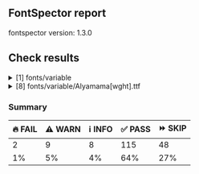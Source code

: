 ## FontSpector report

fontspector version: 1.3.0






## Check results




<details><summary>[1] fonts/variable</summary>
<div>


<details>
    <summary>⚠️ <b>WARN</b> Check for codepoints not covered by METADATA subsets. (googlefonts/metadata/unreachable_subsetting)</summary>
    <div>








- ⚠️ **WARN** fonts/variable/Alyamama[wght].ttf: The following codepoints supported by the font are not covered by any subsets defined in the font's metadata file, and will never be served. You can solve this by either manually adding additional subset declarations to METADATA.pb, or by editing the glyphset definitions.

* U+02D8 BREVE: try adding one of: yi, canadian-aboriginal
* U+02D9 DOT ABOVE: try adding one of: yi, canadian-aboriginal
* U+02DB OGONEK: try adding one of: yi, canadian-aboriginal
* U+0302 COMBINING CIRCUMFLEX ACCENT: try adding one of: cherokee, coptic, tifinagh, math
* U+0305 COMBINING OVERLINE: try adding one of: math, glagolitic, coptic, gothic, elbasan
* U+0306 COMBINING BREVE: try adding one of: tifinagh, old-permic
* U+0307 COMBINING DOT ABOVE: try adding one of: todhri, tai-le, hebrew, tifinagh, canadian-aboriginal, coptic, duployan, syriac, malayalam, math, old-permic
* U+030A COMBINING RING ABOVE: try adding one of: duployan, syriac
* U+030B COMBINING DOUBLE ACUTE ACCENT: try adding one of: cherokee, osage
* U+030C COMBINING CARON: try adding one of: cherokee, tai-le
* U+031A COMBINING LEFT ANGLE ABOVE: try adding math
* U+0320 COMBINING MINUS SIGN BELOW: try adding syriac
* U+0324 COMBINING DIAERESIS BELOW: try adding one of: cherokee, duployan, syriac
* U+0325 COMBINING RING BELOW: try adding syriac
* U+0326 COMBINING COMMA BELOW: try adding math
* U+0327 COMBINING CEDILLA: try adding math
* U+032C COMBINING CARON BELOW: try adding math
* U+0330 COMBINING TILDE BELOW: try adding one of: cherokee, math, syriac
* U+0332 COMBINING LOW LINE: try adding math
* U+033A COMBINING INVERTED BRIDGE BELOW: try adding math
* U+0346 COMBINING BRIDGE ABOVE: try adding math
* U+034D COMBINING LEFT RIGHT ARROW BELOW: try adding math
* U+0361 COMBINING DOUBLE INVERTED BREVE: try adding coptic
* U+0615 ARABIC SMALL HIGH TAH: try adding arabic
* U+061F ARABIC QUESTION MARK: try adding one of: syriac, arabic, adlam, nko, hanifi-rohingya, thaana, yezidi, garay
* U+0621 ARABIC LETTER HAMZA: try adding one of: arabic, syriac
* U+0622 ARABIC LETTER ALEF WITH MADDA ABOVE: try adding arabic
* U+0623 ARABIC LETTER ALEF WITH HAMZA ABOVE: try adding arabic
* U+0624 ARABIC LETTER WAW WITH HAMZA ABOVE: try adding arabic
* U+0625 ARABIC LETTER ALEF WITH HAMZA BELOW: try adding arabic
* U+0626 ARABIC LETTER YEH WITH HAMZA ABOVE: try adding arabic
* U+0627 ARABIC LETTER ALEF: try adding one of: indic-siyaq-numbers, arabic
* U+0628 ARABIC LETTER BEH: try adding arabic
* U+0629 ARABIC LETTER TEH MARBUTA: try adding arabic
* U+062A ARABIC LETTER TEH: try adding arabic
* U+062B ARABIC LETTER THEH: try adding arabic
* U+062C ARABIC LETTER JEEM: try adding arabic
* U+062D ARABIC LETTER HAH: try adding arabic
* U+062E ARABIC LETTER KHAH: try adding arabic
* U+062F ARABIC LETTER DAL: try adding arabic
* U+0630 ARABIC LETTER THAL: try adding arabic
* U+0631 ARABIC LETTER REH: try adding arabic
* U+0632 ARABIC LETTER ZAIN: try adding arabic
* U+0633 ARABIC LETTER SEEN: try adding arabic
* U+0634 ARABIC LETTER SHEEN: try adding arabic
* U+0635 ARABIC LETTER SAD: try adding arabic
* U+0636 ARABIC LETTER DAD: try adding arabic
* U+0637 ARABIC LETTER TAH: try adding arabic
* U+0638 ARABIC LETTER ZAH: try adding arabic
* U+0639 ARABIC LETTER AIN: try adding arabic
* U+063A ARABIC LETTER GHAIN: try adding arabic
* U+0640 ARABIC TATWEEL: try adding one of: adlam, old-uyghur, manichaean, mandaic, hanifi-rohingya, psalter-pahlavi, syriac, sogdian, arabic
* U+0641 ARABIC LETTER FEH: try adding arabic
* U+0642 ARABIC LETTER QAF: try adding arabic
* U+0643 ARABIC LETTER KAF: try adding arabic
* U+0644 ARABIC LETTER LAM: try adding arabic
* U+0645 ARABIC LETTER MEEM: try adding arabic
* U+0646 ARABIC LETTER NOON: try adding arabic
* U+0647 ARABIC LETTER HEH: try adding arabic
* U+0648 ARABIC LETTER WAW: try adding arabic
* U+0649 ARABIC LETTER ALEF MAKSURA: try adding arabic
* U+064A ARABIC LETTER YEH: try adding arabic
* U+064B ARABIC FATHATAN: try adding one of: syriac, arabic
* U+064C ARABIC DAMMATAN: try adding one of: arabic, syriac
* U+064D ARABIC KASRATAN: try adding one of: syriac, arabic
* U+064E ARABIC FATHA: try adding one of: syriac, arabic
* U+064F ARABIC DAMMA: try adding one of: syriac, arabic
* U+0650 ARABIC KASRA: try adding one of: syriac, arabic
* U+0651 ARABIC SHADDA: try adding one of: syriac, arabic
* U+0652 ARABIC SUKUN: try adding one of: arabic, syriac
* U+0653 ARABIC MADDAH ABOVE: try adding one of: arabic, syriac
* U+0654 ARABIC HAMZA ABOVE: try adding one of: arabic, syriac
* U+0655 ARABIC HAMZA BELOW: try adding one of: syriac, arabic
* U+0656 ARABIC SUBSCRIPT ALEF: try adding arabic
* U+0658 ARABIC MARK NOON GHUNNA: try adding arabic
* U+065A ARABIC VOWEL SIGN SMALL V ABOVE: try adding arabic
* U+0660 ARABIC-INDIC DIGIT ZERO: try adding one of: indic-siyaq-numbers, syriac, arabic, thaana, hanifi-rohingya, yezidi
* U+0661 ARABIC-INDIC DIGIT ONE: try adding one of: indic-siyaq-numbers, arabic, thaana, syriac, yezidi
* U+0662 ARABIC-INDIC DIGIT TWO: try adding one of: syriac, arabic, thaana, yezidi, indic-siyaq-numbers
* U+0663 ARABIC-INDIC DIGIT THREE: try adding one of: yezidi, syriac, indic-siyaq-numbers, thaana, arabic
* U+0664 ARABIC-INDIC DIGIT FOUR: try adding one of: thaana, indic-siyaq-numbers, syriac, yezidi, arabic
* U+0665 ARABIC-INDIC DIGIT FIVE: try adding one of: indic-siyaq-numbers, thaana, arabic, yezidi, syriac
* U+0666 ARABIC-INDIC DIGIT SIX: try adding one of: indic-siyaq-numbers, syriac, arabic, thaana, yezidi
* U+0667 ARABIC-INDIC DIGIT SEVEN: try adding one of: yezidi, arabic, syriac, thaana, indic-siyaq-numbers
* U+0668 ARABIC-INDIC DIGIT EIGHT: try adding one of: thaana, indic-siyaq-numbers, arabic, yezidi, syriac
* U+0669 ARABIC-INDIC DIGIT NINE: try adding one of: indic-siyaq-numbers, thaana, yezidi, arabic, syriac
* U+066E ARABIC LETTER DOTLESS BEH: try adding arabic
* U+066F ARABIC LETTER DOTLESS QAF: try adding arabic
* U+0670 ARABIC LETTER SUPERSCRIPT ALEF: try adding one of: syriac, arabic
* U+0679 ARABIC LETTER TTEH: try adding arabic
* U+067E ARABIC LETTER PEH: try adding arabic
* U+0686 ARABIC LETTER TCHEH: try adding arabic
* U+0688 ARABIC LETTER DDAL: try adding arabic
* U+068E ARABIC LETTER DUL: try adding arabic
* U+0691 ARABIC LETTER RREH: try adding arabic
* U+0698 ARABIC LETTER JEH: try adding arabic
* U+06A1 ARABIC LETTER DOTLESS FEH: try adding arabic
* U+06A4 ARABIC LETTER VEH: try adding arabic
* U+06A9 ARABIC LETTER KEHEH: try adding arabic
* U+06AF ARABIC LETTER GAF: try adding arabic
* U+06BA ARABIC LETTER NOON GHUNNA: try adding arabic
* U+06BE ARABIC LETTER HEH DOACHASHMEE: try adding arabic
* U+06C1 ARABIC LETTER HEH GOAL: try adding arabic
* U+06C2 ARABIC LETTER HEH GOAL WITH HAMZA ABOVE: try adding arabic
* U+06C3 ARABIC LETTER TEH MARBUTA GOAL: try adding arabic
* U+06CA ARABIC LETTER WAW WITH TWO DOTS ABOVE: try adding arabic
* U+06CC ARABIC LETTER FARSI YEH: try adding arabic
* U+06CF ARABIC LETTER WAW WITH DOT ABOVE: try adding arabic
* U+06F0 EXTENDED ARABIC-INDIC DIGIT ZERO: try adding one of: arabic, indic-siyaq-numbers
* U+06F1 EXTENDED ARABIC-INDIC DIGIT ONE: try adding one of: arabic, indic-siyaq-numbers
* U+06F2 EXTENDED ARABIC-INDIC DIGIT TWO: try adding one of: arabic, indic-siyaq-numbers
* U+06F3 EXTENDED ARABIC-INDIC DIGIT THREE: try adding one of: indic-siyaq-numbers, arabic
* U+06F7 EXTENDED ARABIC-INDIC DIGIT SEVEN: try adding one of: indic-siyaq-numbers, arabic
* U+06F8 EXTENDED ARABIC-INDIC DIGIT EIGHT: try adding one of: indic-siyaq-numbers, arabic
* U+06F9 EXTENDED ARABIC-INDIC DIGIT NINE: try adding one of: arabic, indic-siyaq-numbers
* U+1EBC LATIN CAPITAL LETTER E WITH TILDE: try adding vietnamese
* U+1EBD LATIN SMALL LETTER E WITH TILDE: try adding vietnamese
* U+2016 DOUBLE VERTICAL LINE: try adding math
* U+2021 DOUBLE DAGGER: try adding adlam
* U+2030 PER MILLE SIGN: try adding adlam
* U+2070 SUPERSCRIPT ZERO: try adding math
* U+2071 SUPERSCRIPT LATIN SMALL LETTER I: try adding math
* U+2074 SUPERSCRIPT FOUR: try adding math
* U+2075 SUPERSCRIPT FIVE: try adding math
* U+2076 SUPERSCRIPT SIX: try adding math
* U+2077 SUPERSCRIPT SEVEN: try adding math
* U+2078 SUPERSCRIPT EIGHT: try adding math
* U+2079 SUPERSCRIPT NINE: try adding math
* U+207A SUPERSCRIPT PLUS SIGN: try adding math
* U+207B SUPERSCRIPT MINUS: try adding math
* U+207C SUPERSCRIPT EQUALS SIGN: try adding math
* U+207D SUPERSCRIPT LEFT PARENTHESIS: try adding math
* U+207E SUPERSCRIPT RIGHT PARENTHESIS: try adding math
* U+207F SUPERSCRIPT LATIN SMALL LETTER N: try adding math
* U+2080 SUBSCRIPT ZERO: try adding math
* U+2081 SUBSCRIPT ONE: try adding math
* U+2082 SUBSCRIPT TWO: try adding math
* U+2083 SUBSCRIPT THREE: try adding math
* U+2084 SUBSCRIPT FOUR: try adding math
* U+2085 SUBSCRIPT FIVE: try adding math
* U+2086 SUBSCRIPT SIX: try adding math
* U+2087 SUBSCRIPT SEVEN: try adding math
* U+2088 SUBSCRIPT EIGHT: try adding math
* U+2089 SUBSCRIPT NINE: try adding math
* U+208A SUBSCRIPT PLUS SIGN: try adding math
* U+208B SUBSCRIPT MINUS: try adding math
* U+208C SUBSCRIPT EQUALS SIGN: try adding math
* U+208D SUBSCRIPT LEFT PARENTHESIS: try adding math
* U+208E SUBSCRIPT RIGHT PARENTHESIS: try adding math
* U+2090 LATIN SUBSCRIPT SMALL LETTER A: try adding math
* U+2091 LATIN SUBSCRIPT SMALL LETTER E: try adding math
* U+2092 LATIN SUBSCRIPT SMALL LETTER O: try adding math
* U+2093 LATIN SUBSCRIPT SMALL LETTER X: try adding math
* U+2094 LATIN SUBSCRIPT SMALL LETTER SCHWA: try adding math
* U+2095 LATIN SUBSCRIPT SMALL LETTER H: try adding math
* U+2096 LATIN SUBSCRIPT SMALL LETTER K: try adding math
* U+2097 LATIN SUBSCRIPT SMALL LETTER L: try adding math
* U+2098 LATIN SUBSCRIPT SMALL LETTER M: try adding math
* U+2099 LATIN SUBSCRIPT SMALL LETTER N: try adding math
* U+209A LATIN SUBSCRIPT SMALL LETTER P: try adding math
* U+209B LATIN SUBSCRIPT SMALL LETTER S: try adding math
* U+209C LATIN SUBSCRIPT SMALL LETTER T: try adding math
* U+2117 SOUND RECORDING COPYRIGHT: try adding math
* U+215B VULGAR FRACTION ONE EIGHTH: try adding symbols
* U+215C VULGAR FRACTION THREE EIGHTHS: try adding symbols
* U+215D VULGAR FRACTION FIVE EIGHTHS: try adding symbols
* U+215E VULGAR FRACTION SEVEN EIGHTHS: try adding symbols
* U+215F FRACTION NUMERATOR ONE: try adding symbols
* U+2202 PARTIAL DIFFERENTIAL: try adding math
* U+2206 INCREMENT: try adding math
* U+220F N-ARY PRODUCT: try adding math
* U+2211 N-ARY SUMMATION: try adding math
* U+221A SQUARE ROOT: try adding math
* U+221E INFINITY: try adding math
* U+222B INTEGRAL: try adding math
* U+2248 ALMOST EQUAL TO: try adding math
* U+2260 NOT EQUAL TO: try adding math
* U+2264 LESS-THAN OR EQUAL TO: try adding math
* U+2265 GREATER-THAN OR EQUAL TO: try adding math
* U+25CA LOZENGE: try adding one of: symbols, math
* U+25CC DOTTED CIRCLE: try adding one of: buginese, marchen, sundanese, new-tai-lue, saurashtra, gurmukhi, tai-viet, mandaic, kaithi, syriac, tai-le, manichaean, phags-pa, music, thaana, adlam, buhid, grantha, javanese, lao, symbols, kharoshthi, balinese, mongolian, khojki, brahmi, kannada, nko, math, takri, canadian-aboriginal, bengali, sinhala, hebrew, devanagari, limbu, tirhuta, khmer, chakma, batak, masaram-gondi, rejang, thai, newa, old-permic, gujarati, hanifi-rohingya, khudawadi, mende-kikakui, miao, duployan, meetei-mayek, myanmar, tagbanwa, tai-tham, bassa-vah, tamil, tibetan, ahom, tifinagh, warang-citi, malayalam, mahajani, hanunoo, sharada, elbasan, cham, osage, zanabazar-square, dogra, pahawh-hmong, kayah-li, telugu, bhaiksuki, syloti-nagri, siddham, oriya, wancho, caucasian-albanian, modi, sogdian, soyombo, tagalog, lepcha, psalter-pahlavi, armenian, yi, coptic, gunjala-gondi

Or you can add the above codepoints to one of the subsets supported by the font: greek, latin-ext, latin [code: unreachable-subsetting]
  
  

</div>
</details>


</div>
</details>


<details><summary>[8] fonts/variable/Alyamama[wght].ttf</summary>
<div>


<details>
    <summary>🔥 <b>FAIL</b> Check if each glyph has the recommended amount of contours. (contour_count)</summary>
    <div>








- 🔥 **FAIL** The following glyphs have no contours even though they were expected to have some:
* uni06C2.fina
* uni06C3.fina
* uni065A [code: no-contour]
  
  


- ⚠️ **WARN** This check inspects the glyph outlines and detects the total number of contours in each of them. The expected values are
     infered from the typical ammounts of contours observed in a
     large collection of reference font families. The divergences
     listed below may simply indicate a significantly different
     design on some of your glyphs. On the other hand, some of these
     may flag actual bugs in the font such as glyphs mapped to an
     incorrect codepoint. Please consider reviewing the design and
     codepoint assignment of these to make sure they are correct.


    The following glyphs do not have the recommended number of contours:
* uni1D6D (U+1D6D): found 3, expected one of: {2}
* uni02A3 (U+02A3): found 2, expected one of: {3}
* uni0258 (U+0258): found 1, expected one of: {2}
* uni1D6E (U+1D6E): found 2, expected one of: {1}
* uni02A1 (U+02A1): found 2, expected one of: {1}
* uni02A2 (U+02A2): found 2, expected one of: {1}
* uni026E (U+026E): found 2, expected one of: {1}
* uni1D72 (U+1D72): found 2, expected one of: {1}
* uni1D74 (U+1D74): found 3, expected one of: {1}
* uni1D75 (U+1D75): found 3, expected one of: {1}
* uni021B.1 (U+021B): found 1, expected one of: {2, 4, 3}
* uni1D76 (U+1D76): found 3, expected one of: {1}
* uni01C2 (U+01C2): found 3, expected one of: {1}
* uni0621 (U+0621): found 2, expected one of: {1}
* uni0623 (U+0623): found 3, expected one of: {2}
* uni0625 (U+0625): found 3, expected one of: {2}
* uni066E (U+066E): found 2, expected one of: {1}
* uni066E.fina (unencoded): found 3, expected one of: {1}
* uni066E.medi (unencoded): found 2, expected one of: {1}
* uni0628 (U+0628): found 3, expected one of: {2}
* uni067E (U+067E): found 5, expected one of: {4}
* uni062A (U+062A): found 4, expected one of: {3, 2}
* uni062B (U+062B): found 5, expected one of: {3, 2, 4}
* uni0686 (U+0686): found 5, expected one of: {3, 0, 4}
* uni0631 (U+0631): found 2, expected one of: {1}
* uni0632 (U+0632): found 3, expected one of: {2}
* uni0698 (U+0698): found 5, expected one of: {4}
* uni0633 (U+0633): found 6, expected one of: {1, 3}
* uni0634 (U+0634): found 9, expected one of: {4, 3, 6, 0}
* uni0635 (U+0635): found 5, expected one of: {2}
* uni0636 (U+0636): found 6, expected one of: {3}
* uni0637 (U+0637): found 4, expected one of: {3, 2}
* uni0638 (U+0638): found 5, expected one of: {3, 4}
* uni0639 (U+0639): found 2, expected one of: {1}
* uni0641 (U+0641): found 5, expected one of: {3, 2}
* uni06A4 (U+06A4): found 7, expected one of: {0, 5, 4}
* uni06A1 (U+06A1): found 4, expected one of: {1, 2}
* uni06A1.fina (unencoded): found 4, expected one of: {2}
* uni066F.fina (unencoded): found 3, expected one of: {2}
* uni0643 (U+0643): found 4, expected one of: {2, 1}
* uni06A9 (U+06A9): found 4, expected one of: {1}
* uni06AF (U+06AF): found 5, expected one of: {2}
* uni0644 (U+0644): found 2, expected one of: {1}
* uni0645 (U+0645): found 3, expected one of: {1, 2}
* uni0646 (U+0646): found 3, expected one of: {2}
* uni06BA (U+06BA): found 2, expected one of: {1}
* uni0647 (U+0647): found 1, expected one of: {2}
* uni06C1 (U+06C1): found 1, expected one of: {2}
* uni06BE (U+06BE): found 4, expected one of: {1, 2, 3}
* uni0624 (U+0624): found 4, expected one of: {2, 3}
* uni0649 (U+0649): found 2, expected one of: {1}
* uni064A (U+064A): found 4, expected one of: {3, 2}
* uni0626 (U+0626): found 4, expected one of: {2}
* uni06CC (U+06CC): found 2, expected one of: {1}
* uni0663 (U+0663): found 3, expected one of: {1}
* uni0666 (U+0666): found 2, expected one of: {1}
* uni0669 (U+0669): found 1, expected one of: {2}
* uni06F3 (U+06F3): found 3, expected one of: {1}
* uni06F9 (U+06F9): found 1, expected one of: {2}
* asterisk (U+002A): found 6, expected one of: {3, 1, 2, 5}
* uni02E5 (U+02E5): found 2, expected one of: {1}
* uni02E9 (U+02E9): found 2, expected one of: {1}
* uni02E6 (U+02E6): found 2, expected one of: {1}
* uni02E8 (U+02E8): found 2, expected one of: {1}
* uni02E7 (U+02E7): found 2, expected one of: {1}
* uni02DE (U+02DE): found 2, expected one of: {1}
* uni2117 (U+2117): found 2, expected one of: {4, 3}
* uni0654 (U+0654): found 2, expected one of: {1}
* uni0655 (U+0655): found 2, expected one of: {1}
* uni064C (U+064C): found 3, expected one of: {2}
* uni0651 (U+0651): found 2, expected one of: {1}
* uni0652 (U+0652): found 1, expected one of: {2}
* uni031A (U+031A): found 2, expected one of: {1}
* uni032A (U+032A): found 3, expected one of: {1}
* uni033A (U+033A): found 3, expected one of: {1}
* uni033B (U+033B): found 6, expected one of: {2}
* uni033C (U+033C): found 2, expected one of: {1}
* uni0346 (U+0346): found 3, expected one of: {1}
* uni0349 (U+0349): found 2, expected one of: {1}
* uni034A (U+034A): found 2, expected one of: {1} [code: contour-count]
  
  

</div>
</details>





<details>
    <summary>🔥 <b>FAIL</b> Shapes languages in all GF glyphsets. (googlefonts/glyphsets/shape_languages)</summary>
    <div>








- 🔥 **FAIL** Failed language shaping:

| Message                                                                                                                             | Languages        |
|-------------------------------------------------------------------------------------------------------------------------------------|------------------|
| Positional forms for Arabic letters:                                                                                                | * ur_Arab (Urdu) |
|   When shaping the text 'ٹ‍' with features: -init and shaping the text 'ٹ‍', the output is expected to be different, but was the same |                  |
|   When shaping the text 'ہ‍' with features: -init and shaping the text 'ہ‍', the output is expected to be different, but was the same |                  |
|   When shaping the text 'ھ‍' with features: -init and shaping the text 'ھ‍', the output is expected to be different, but was the same |                  |
|   When shaping the text '‍ٹ‍' with features: -medi and shaping the text '‍ٹ‍', the output is expected to be different, but was the same |                  |
|   When shaping the text '‍ہ‍' with features: -medi and shaping the text '‍ہ‍', the output is expected to be different, but was the same |                  |
|   When shaping the text '‍ھ‍' with features: -medi and shaping the text '‍ھ‍', the output is expected to be different, but was the same |                  |
|   When shaping the text '‍ٹ' with features: -fina and shaping the text '‍ٹ', the output is expected to be different, but was the same |                  |
|   When shaping the text '‍ڈ' with features: -fina and shaping the text '‍ڈ', the output is expected to be different, but was the same |                  |
|   When shaping the text '‍ڑ' with features: -fina and shaping the text '‍ڑ', the output is expected to be different, but was the same |                  |
|   When shaping the text '‍ہ' with features: -fina and shaping the text '‍ہ', the output is expected to be different, but was the same |                  |
|   When shaping the text '‍ھ' with features: -fina and shaping the text '‍ھ', the output is expected to be different, but was the same |                  |
| Mandatory orthography codepoints:                                                                                                   | * ur_Arab (Urdu) |
|   The following base characters are missing from the font: ے                                                                        |                  | [code: failed-language-shaping]
  
  


- ⚠️ **WARN** Warning language shaping:

| Message                                                               | Languages              |
|-----------------------------------------------------------------------|------------------------|
| Auxiliary orthography codepoints:                                     | * ur_Arab (Urdu)       |
|   The following auxiliary characters are missing from the font: ؀؁؂؃‌‍‏  |                        |
|   The following auxiliary characters are missing from the font: ٗ      |                        |
|   The following auxiliary characters are missing from the font: ٻ     |                        |
|   The following auxiliary characters are missing from the font: ٺ     |                        |
|   The following auxiliary characters are missing from the font: ټ     |                        |
|   The following auxiliary characters are missing from the font: ٽ     |                        |
| Auxiliary orthography codepoints:                                     | * el_Grek (Greek)      |
|   The following auxiliary characters are missing from the font: ἀ     |                        |
|   The following auxiliary characters are missing from the font: ἄ     |                        |
|   The following auxiliary characters are missing from the font: ἂ     |                        |
|   The following auxiliary characters are missing from the font: ἆ     |                        |
|   The following auxiliary characters are missing from the font: ἁ     |                        |
|   The following auxiliary characters are missing from the font: ἅ     |                        |
|   The following auxiliary characters are missing from the font: ἃ     |                        |
|   The following auxiliary characters are missing from the font: ἇ     |                        |
|   The following auxiliary characters are missing from the font: ᾶ     |                        |
|   The following auxiliary characters are missing from the font: ἐ     |                        |
|   The following auxiliary characters are missing from the font: ἔ     |                        |
|   The following auxiliary characters are missing from the font: ἒ     |                        |
|   The following auxiliary characters are missing from the font: ἑ     |                        |
|   The following auxiliary characters are missing from the font: ἕ     |                        |
|   The following auxiliary characters are missing from the font: ἓ     |                        |
|   The following auxiliary characters are missing from the font: ἠ     |                        |
|   The following auxiliary characters are missing from the font: ἤ     |                        |
|   The following auxiliary characters are missing from the font: ἢ     |                        |
|   The following auxiliary characters are missing from the font: ἦ     |                        |
|   The following auxiliary characters are missing from the font: ἡ     |                        |
|   The following auxiliary characters are missing from the font: ἥ     |                        |
|   The following auxiliary characters are missing from the font: ἣ     |                        |
|   The following auxiliary characters are missing from the font: ἧ     |                        |
|   The following auxiliary characters are missing from the font: ῆ     |                        |
|   The following auxiliary characters are missing from the font: ἰ     |                        |
|   The following auxiliary characters are missing from the font: ἴ     |                        |
|   The following auxiliary characters are missing from the font: ἲ     |                        |
|   The following auxiliary characters are missing from the font: ἶ     |                        |
|   The following auxiliary characters are missing from the font: ἱ     |                        |
|   The following auxiliary characters are missing from the font: ἵ     |                        |
|   The following auxiliary characters are missing from the font: ἳ     |                        |
|   The following auxiliary characters are missing from the font: ἷ     |                        |
|   The following auxiliary characters are missing from the font: ῖ     |                        |
|   The following auxiliary characters are missing from the font: ῗ     |                        |
|   The following auxiliary characters are missing from the font: ὄ     |                        |
|   The following auxiliary characters are missing from the font: ὂ     |                        |
|   The following auxiliary characters are missing from the font: ὃ     |                        |
|   The following auxiliary characters are missing from the font: ὐ     |                        |
|   The following auxiliary characters are missing from the font: ὔ     |                        |
|   The following auxiliary characters are missing from the font: ὒ     |                        |
|   The following auxiliary characters are missing from the font: ὖ     |                        |
|   The following auxiliary characters are missing from the font: ὑ     |                        |
|   The following auxiliary characters are missing from the font: ὕ     |                        |
|   The following auxiliary characters are missing from the font: ὓ     |                        |
|   The following auxiliary characters are missing from the font: ὗ     |                        |
|   The following auxiliary characters are missing from the font: ῦ     |                        |
|   The following auxiliary characters are missing from the font: ῧ     |                        |
|   The following auxiliary characters are missing from the font: ὤ     |                        |
|   The following auxiliary characters are missing from the font: ὢ     |                        |
|   The following auxiliary characters are missing from the font: ὦ     |                        |
|   The following auxiliary characters are missing from the font: ὥ     |                        |
|   The following auxiliary characters are missing from the font: ὣ     |                        |
|   The following auxiliary characters are missing from the font: ὧ     |                        |
|   The following auxiliary characters are missing from the font: ῶ     |                        |
| Auxiliary orthography codepoints:                                     | * de_Latn (German)     |
|   The following auxiliary characters are missing from the font: ſ     | * fr_Latn (French)     |
| Auxiliary orthography codepoints:                                     | * ar_Arab (Arabic)     |
|   The following auxiliary characters are missing from the font: ڜ     |                        |
|   The following auxiliary characters are missing from the font: ڢ     |                        |
|   The following auxiliary characters are missing from the font: ڥ     |                        |
|   The following auxiliary characters are missing from the font: ڧ     |                        |
|   The following auxiliary characters are missing from the font: ڨ     |                        |
| Auxiliary orthography codepoints:                                     | * fi_Latn (Finnish)    |
|   The following auxiliary characters are missing from the font: Ǥ     |                        |
|   The following auxiliary characters are missing from the font: Ʒ     |                        |
|   The following auxiliary characters are missing from the font: Ǯ     |                        |
|   The following auxiliary characters are missing from the font: ǥ     |                        |
|   The following auxiliary characters are missing from the font: ʒ     |                        |
|   The following auxiliary characters are missing from the font: ǯ     |                        |
| Auxiliary orthography codepoints:                                     | * en_Latn (English)    |
|   The following auxiliary characters are missing from the font: ʻ     |                        |
| Auxiliary orthography codepoints:                                     | * lt_Latn (Lithuanian) |
|   Shaper didn't attach tildecomb to uni0237 when shaping the text 'j̃' |                        | [code: warning-language-shaping]
  
  

</div>
</details>





<details>
    <summary>⚠️ <b>WARN</b> Ensure indic fonts have the Indian Rupee Sign glyph. (rupee)</summary>
    <div>








- ⚠️ **WARN** Font is missing the Indian Rupee Sign glyph. Please add a glyph for Indian Rupee Sign (₹) at codepoint U+20B9. [code: missing-rupee]
  
  

</div>
</details>





<details>
    <summary>⚠️ <b>WARN</b> Check font contains no unreachable glyphs (unreachable_glyphs)</summary>
    <div>








- ⚠️ **WARN** The following glyphs could not be reached by codepoint or substitution rules:

* u.inferior
* v.inferior
* uni0679.fina
* uni0679.medi
* uni0679.init
* uni0688.fina
* uni0691.fina
* uni06C1.fina
* uni06C1.medi
* uni06C1.init
* uni06C2.fina
* uni06BE.fina
* uni06BE.medi
* uni06BE.init
* uni06C3.fina
* uniFDFA
* zero.fit
* one.fit
* two.fit
* three.fit
* four.fit
* five.fit
* six.fit
* seven.fit
* eight.fit
* nine.fit
* .null
* dotbelowar
* dotcenterar
* twodotsverticalabovear
* twodotsverticalbelowar
* twodotshorizontalbelowar
* threedotsdownabovear
* threedotsdowncenterar
* threedotsupbelowar
* miniKehehar
* gafsarkashcenterar
* doublestrokear
* vbelowar
* uni030C.alt.case [code: unreachable-glyphs]
  
  

</div>
</details>





<details>
    <summary>⚠️ <b>WARN</b> Ensure soft_dotted characters lose their dot when combined with marks that
replace the dot. (soft_dotted)</summary>
    <div>








- ⚠️ **WARN** The dot of soft dotted characters used in orthographies _must_ disappear in the following strings: * į̂
* į̌
* į̀
* į̄
* į̃
* į́The dot of soft dotted characters _should_ disappear in other cases, for example: * ʲ̙̊
* ʲ̙͋
* ʲ̙̂
* ʲ̙̅
* ʲ̙̆
* ʲ̙̌
* ʲ̙͌
* ʲ̙̇
* ʲ̙̽
* ʲ̙̀
* ʲ̙̏
* ʲ̙͆
* ʲ̙͊
* ʲ̙̄
* ʲ̙̋
* ʲ̙̃
* ʲ̙́
* ʲ̙̈
* ʲ͍̊
* ʲ͍͋
* ʲ͍̂
* ʲ͍̅
* ʲ͍̆
* ʲ͍̌
* ʲ͍͌
* ʲ͍̇
* ʲ͍̽
* ʲ͍̀
* ʲ͍̏
* ʲ͍͆
* ʲ͍͊
* ʲ͍̄
* ʲ͍̋
* ʲ͍̃
* ʲ͍́
* ʲ͍̈
* ʲ̘̊
* ʲ̘͋
* ʲ̘̂
* ʲ̘̅
* ʲ̘̆
* ʲ̘̌
* ʲ̘͌
* ʲ̘̇
* ʲ̘̽
* ʲ̘̀
* ʲ̘̏
* ʲ̘͆
* ʲ̘͊
* ʲ̘̄
* ʲ̘̋
* ʲ̘̃
* ʲ̘́
* ʲ̘̈
* ʲ̺̊
* ʲ̺͋
* ʲ̺̂
* ʲ̺̅
* ʲ̺̆
* ʲ̺̌
* ʲ̺͌
* ʲ̺̇
* ʲ̺̽
* ʲ̺̀
* ʲ̺̏
* ʲ̺͆
* ʲ̺͊
* ʲ̺̄
* ʲ̺̋
* ʲ̺̃
* ʲ̺́
* ʲ̺̈
* ʲ͇̊
* ʲ͇͋
* ʲ͇̂
* ʲ͇̅
* ʲ͇̆
* ʲ͇̌
* ʲ͇͌
* ʲ͇̇
* ʲ͇̽
* ʲ͇̀
* ʲ͇̏
* ʲ͇͆
* ʲ͇͊
* ʲ͇̄
* ʲ͇̋
* ʲ͇̃
* ʲ͇́
* ʲ͇̈
* ʲ̴̊
* ʲ̴͋
* ʲ̴̂
* ʲ̴̅
* ʲ̴̆
* ʲ̴̌
* ʲ̴͌
* ʲ̴̇
* ʲ̴̽
* ʲ̴̀
* ʲ̴̏
* ʲ̴͆
* ʲ̴͊
* ʲ̴̄
* ʲ̴̋
* ʲ̴̃
* ʲ̴́
* ʲ̴̈
* ʲ̰̊
* ʲ̰͋
* ʲ̰̂
* ʲ̰̅
* ʲ̰̆
* ʲ̰̌
* ʲ̰͌
* ʲ̰̇
* ʲ̰̽
* ʲ̰̀
* ʲ̰̏
* ʲ̰͆
* ʲ̰͊
* ʲ̰̄
* ʲ̰̋
* ʲ̰̃
* ʲ̰́
* ʲ̰̈
* ʲ̩̊
* ʲ̩͋
* ʲ̩̂
* ʲ̩̅
* ʲ̩̆
* ʲ̩̌
* ʲ̩͌
* ʲ̩̇
* ʲ̩̽
* ʲ̩̀
* ʲ̩̏
* ʲ̩͆
* ʲ̩͊
* ʲ̩̄
* ʲ̩̋
* ʲ̩̃
* ʲ̩́
* ʲ̩̈
* ʲ̬̊
* ʲ̬͋
* ʲ̬̂
* ʲ̬̅
* ʲ̬̆
* ʲ̬̌
* ʲ̬͌
* ʲ̬̇
* ʲ̬̽
* ʲ̬̀
* ʲ̬̏
* ʲ̬͆
* ʲ̬͊
* ʲ̬̄
* ʲ̬̋
* ʲ̬̃
* ʲ̬́
* ʲ̬̈
* ʲ̞̊
* ʲ̞͋
* ʲ̞̂
* ʲ̞̅
* ʲ̞̆
* ʲ̞̌
* ʲ̞͌
* ʲ̞̇
* ʲ̞̽
* ʲ̞̀
* ʲ̞̏
* ʲ̞͆
* ʲ̞͊
* ʲ̞̄
* ʲ̞̋
* ʲ̞̃
* ʲ̞́
* ʲ̞̈
* ʲ̧͋
* ʲ̧̅
* ʲ̧͌
* ʲ̧̽
* ʲ̧̏
* ʲ̧͆
* ʲ̧͊
* ʲ̤̊
* ʲ̤͋
* ʲ̤̂
* ʲ̤̅
* ʲ̤̆
* ʲ̤̌
* ʲ̤͌
* ʲ̤̇
* ʲ̤̽
* ʲ̤̀
* ʲ̤̏
* ʲ̤͆
* ʲ̤͊
* ʲ̤̄
* ʲ̤̋
* ʲ̤̃
* ʲ̤́
* ʲ̤̈
* ʲ̜̊
* ʲ̜͋
* ʲ̜̂
* ʲ̜̅
* ʲ̜̆
* ʲ̜̌
* ʲ̜͌
* ʲ̜̇
* ʲ̜̽
* ʲ̜̀
* ʲ̜̏
* ʲ̜͆
* ʲ̜͊
* ʲ̜̄
* ʲ̜̋
* ʲ̜̃
* ʲ̜́
* ʲ̜̈
* ʲ̨͋
* ʲ̨̅
* ʲ̨͌
* ʲ̨̽
* ʲ̨̏
* ʲ̨͆
* ʲ̨͊
* ʲ̦͋
* ʲ̦̅
* ʲ̦͌
* ʲ̦̽
* ʲ̦̏
* ʲ̦͆
* ʲ̦͊
* ʲ̟̊
* ʲ̟͋
* ʲ̟̂
* ʲ̟̅
* ʲ̟̆
* ʲ̟̌
* ʲ̟͌
* ʲ̟̇
* ʲ̟̽
* ʲ̟̀
* ʲ̟̏
* ʲ̟͆
* ʲ̟͊
* ʲ̟̄
* ʲ̟̋
* ʲ̟̃
* ʲ̟́
* ʲ̟̈
* ʲ̼̊
* ʲ̼͋
* ʲ̼̂
* ʲ̼̅
* ʲ̼̆
* ʲ̼̌
* ʲ̼͌
* ʲ̼̇
* ʲ̼̽
* ʲ̼̀
* ʲ̼̏
* ʲ̼͆
* ʲ̼͊
* ʲ̼̄
* ʲ̼̋
* ʲ̼̃
* ʲ̼́
* ʲ̼̈
* ʲ̠̊
* ʲ̠͋
* ʲ̠̂
* ʲ̠̅
* ʲ̠̆
* ʲ̠̌
* ʲ̠͌
* ʲ̠̇
* ʲ̠̽
* ʲ̠̀
* ʲ̠̏
* ʲ̠͆
* ʲ̠͊
* ʲ̠̄
* ʲ̠̋
* ʲ̠̃
* ʲ̠́
* ʲ̠̈
* ʲ̲̊
* ʲ̲͋
* ʲ̲̂
* ʲ̲̅
* ʲ̲̆
* ʲ̲̌
* ʲ̲͌
* ʲ̲̇
* ʲ̲̽
* ʲ̲̀
* ʲ̲̏
* ʲ̲͆
* ʲ̲͊
* ʲ̲̄
* ʲ̲̋
* ʲ̲̃
* ʲ̲́
* ʲ̲̈
* ʲ̪̊
* ʲ̪͋
* ʲ̪̂
* ʲ̪̅
* ʲ̪̆
* ʲ̪̌
* ʲ̪͌
* ʲ̪̇
* ʲ̪̽
* ʲ̪̀
* ʲ̪̏
* ʲ̪͆
* ʲ̪͊
* ʲ̪̄
* ʲ̪̋
* ʲ̪̃
* ʲ̪́
* ʲ̪̈
* ʲ̹̊
* ʲ̹͋
* ʲ̹̂
* ʲ̹̅
* ʲ̹̆
* ʲ̹̌
* ʲ̹͌
* ʲ̹̇
* ʲ̹̽
* ʲ̹̀
* ʲ̹̏
* ʲ̹͆
* ʲ̹͊
* ʲ̹̄
* ʲ̹̋
* ʲ̹̃
* ʲ̹́
* ʲ̹̈
* ʲ͎̊
* ʲ͎͋
* ʲ͎̂
* ʲ͎̅
* ʲ͎̆
* ʲ͎̌
* ʲ͎͌
* ʲ͎̇
* ʲ͎̽
* ʲ͎̀
* ʲ͎̏
* ʲ͎͆
* ʲ͎͊
* ʲ͎̄
* ʲ͎̋
* ʲ͎̃
* ʲ͎́
* ʲ͎̈
* ʲ̥̊
* ʲ̥͋
* ʲ̥̂
* ʲ̥̅
* ʲ̥̆
* ʲ̥̌
* ʲ̥͌
* ʲ̥̇
* ʲ̥̽
* ʲ̥̀
* ʲ̥̏
* ʲ̥͆
* ʲ̥͊
* ʲ̥̄
* ʲ̥̋
* ʲ̥̃
* ʲ̥́
* ʲ̥̈
* ʲ̻̊
* ʲ̻͋
* ʲ̻̂
* ʲ̻̅
* ʲ̻̆
* ʲ̻̌
* ʲ̻͌
* ʲ̻̇
* ʲ̻̽
* ʲ̻̀
* ʲ̻̏
* ʲ̻͆
* ʲ̻͊
* ʲ̻̄
* ʲ̻̋
* ʲ̻̃
* ʲ̻́
* ʲ̻̈
* ʲ̝̊
* ʲ̝͋
* ʲ̝̂
* ʲ̝̅
* ʲ̝̆
* ʲ̝̌
* ʲ̝͌
* ʲ̝̇
* ʲ̝̽
* ʲ̝̀
* ʲ̝̏
* ʲ̝͆
* ʲ̝͊
* ʲ̝̄
* ʲ̝̋
* ʲ̝̃
* ʲ̝́
* ʲ̝̈
* ʲ͈̊
* ʲ͈͋
* ʲ͈̂
* ʲ͈̅
* ʲ͈̆
* ʲ͈̌
* ʲ͈͌
* ʲ͈̇
* ʲ͈̽
* ʲ͈̀
* ʲ͈̏
* ʲ͈͆
* ʲ͈͊
* ʲ͈̄
* ʲ͈̋
* ʲ͈̃
* ʲ͈́
* ʲ͈̈
* ʲ͉̊
* ʲ͉͋
* ʲ͉̂
* ʲ͉̅
* ʲ͉̆
* ʲ͉̌
* ʲ͉͌
* ʲ͉̇
* ʲ͉̽
* ʲ͉̀
* ʲ͉̏
* ʲ͉͆
* ʲ͉͊
* ʲ͉̄
* ʲ͉̋
* ʲ͉̃
* ʲ͉́
* ʲ͉̈
* ʲ̊
* ʲ͋
* ʲ̂
* ʲ̅
* ʲ̆
* ʲ̌
* ʲ͌
* ʲ̇
* ʲ̽
* ʲ̀
* ʲ̏
* ʲ͆
* ʲ͊
* ʲ̄
* ʲ̋
* ʲ̃
* ʲ́
* ʲ̈
* j̙̅
* j͍̅
* j̘̅
* j̺̅
* j͇̅
* j̴̅
* j̰̅
* j̩̅
* j̬̅
* j̞̅
* j̧̅
* j̤̅
* j̜̅
* j̨̅
* j̦̅
* j̟̅
* j̼̅
* j̠̅
* j̲̅
* j̪̅
* j̹̅
* j͎̅
* j̥̅
* j̻̅
* j̝̅
* j͈̅
* j͉̅
* j̅
* i̙̅
* i͍̅
* i̘̅
* i̺̅
* i͇̅
* i̴̅
* ḭ̅
* i̩̅
* i̬̅
* i̞̅
* i̧̅
* i̤̅
* i̜̅
* i̦̅
* i̟̅
* i̼̅
* i̠̅
* i̲̅
* i̪̅
* i̹̅
* i͎̅
* i̥̅
* i̻̅
* i̝̅
* i͈̅
* i͉̅
* i̅
* į̙̊
* į̙͋
* į̙̂
* į̙̅
* į̙̆
* į̙̌
* į̙͌
* į̙̇
* į̙̽
* į̙̀
* į̙̏
* į̙͆
* į̙͊
* į̙̄
* į̙̋
* į̙̃
* į̙́
* į̙̈
* į͍̊
* į͍͋
* į͍̂
* į͍̅
* į͍̆
* į͍̌
* į͍͌
* į͍̇
* į͍̽
* į͍̀
* į͍̏
* į͍͆
* į͍͊
* į͍̄
* į͍̋
* į͍̃
* į͍́
* į͍̈
* į̘̊
* į̘͋
* į̘̂
* į̘̅
* į̘̆
* į̘̌
* į̘͌
* į̘̇
* į̘̽
* į̘̀
* į̘̏
* į̘͆
* į̘͊
* į̘̄
* į̘̋
* į̘̃
* į̘́
* į̘̈
* į̺̊
* į̺͋
* į̺̂
* į̺̅
* į̺̆
* į̺̌
* į̺͌
* į̺̇
* į̺̽
* į̺̀
* į̺̏
* į̺͆
* į̺͊
* į̺̄
* į̺̋
* į̺̃
* į̺́
* į̺̈
* į͇̊
* į͇͋
* į͇̂
* į͇̅
* į͇̆
* į͇̌
* į͇͌
* į͇̇
* į͇̽
* į͇̀
* į͇̏
* į͇͆
* į͇͊
* į͇̄
* į͇̋
* į͇̃
* į͇́
* į͇̈
* į̴̊
* į̴͋
* į̴̂
* į̴̅
* į̴̆
* į̴̌
* į̴͌
* į̴̇
* į̴̽
* į̴̀
* į̴̏
* į̴͆
* į̴͊
* į̴̄
* į̴̋
* į̴̃
* į̴́
* į̴̈
* į̰̊
* į̰͋
* į̰̂
* į̰̅
* į̰̆
* į̰̌
* į̰͌
* į̰̇
* į̰̽
* į̰̀
* į̰̏
* į̰͆
* į̰͊
* į̰̄
* į̰̋
* į̰̃
* į̰́
* į̰̈
* į̩̊
* į̩͋
* į̩̂
* į̩̅
* į̩̆
* į̩̌
* į̩͌
* į̩̇
* į̩̽
* į̩̀
* į̩̏
* į̩͆
* į̩͊
* į̩̄
* į̩̋
* į̩̃
* į̩́
* į̩̈
* į̬̊
* į̬͋
* į̬̂
* į̬̅
* į̬̆
* į̬̌
* į̬͌
* į̬̇
* į̬̽
* į̬̀
* į̬̏
* į̬͆
* į̬͊
* į̬̄
* į̬̋
* į̬̃
* į̬́
* į̬̈
* į̞̊
* į̞͋
* į̞̂
* į̞̅
* į̞̆
* į̞̌
* į̞͌
* į̞̇
* į̞̽
* į̞̀
* į̞̏
* į̞͆
* į̞͊
* į̞̄
* į̞̋
* į̞̃
* į̞́
* į̞̈
* į̧͋
* į̧̅
* į̧͌
* į̧̽
* į̧̏
* į̧͆
* į̧͊
* į̤̊
* į̤͋
* į̤̂
* į̤̅
* į̤̆
* į̤̌
* į̤͌
* į̤̇
* į̤̽
* į̤̀
* į̤̏
* į̤͆
* į̤͊
* į̤̄
* į̤̋
* į̤̃
* į̤́
* į̤̈
* į̜̊
* į̜͋
* į̜̂
* į̜̅
* į̜̆
* į̜̌
* į̜͌
* į̜̇
* į̜̽
* į̜̀
* į̜̏
* į̜͆
* į̜͊
* į̜̄
* į̜̋
* į̜̃
* į̜́
* į̜̈
* į̨͋
* į̨̅
* į̨͌
* į̨̽
* į̨̏
* į̨͆
* į̨͊
* į̦͋
* į̦̅
* į̦͌
* į̦̽
* į̦̏
* į̦͆
* į̦͊
* į̟̊
* į̟͋
* į̟̂
* į̟̅
* į̟̆
* į̟̌
* į̟͌
* į̟̇
* į̟̽
* į̟̀
* į̟̏
* į̟͆
* į̟͊
* į̟̄
* į̟̋
* į̟̃
* į̟́
* į̟̈
* į̼̊
* į̼͋
* į̼̂
* į̼̅
* į̼̆
* į̼̌
* į̼͌
* į̼̇
* į̼̽
* į̼̀
* į̼̏
* į̼͆
* į̼͊
* į̼̄
* į̼̋
* į̼̃
* į̼́
* į̼̈
* į̠̊
* į̠͋
* į̠̂
* į̠̅
* į̠̆
* į̠̌
* į̠͌
* į̠̇
* į̠̽
* į̠̀
* į̠̏
* į̠͆
* į̠͊
* į̠̄
* į̠̋
* į̠̃
* į̠́
* į̠̈
* į̲̊
* į̲͋
* į̲̂
* į̲̅
* į̲̆
* į̲̌
* į̲͌
* į̲̇
* į̲̽
* į̲̀
* į̲̏
* į̲͆
* į̲͊
* į̲̄
* į̲̋
* į̲̃
* į̲́
* į̲̈
* į̪̊
* į̪͋
* į̪̂
* į̪̅
* į̪̆
* į̪̌
* į̪͌
* į̪̇
* į̪̽
* į̪̀
* į̪̏
* į̪͆
* į̪͊
* į̪̄
* į̪̋
* į̪̃
* į̪́
* į̪̈
* į̹̊
* į̹͋
* į̹̂
* į̹̅
* į̹̆
* į̹̌
* į̹͌
* į̹̇
* į̹̽
* į̹̀
* į̹̏
* į̹͆
* į̹͊
* į̹̄
* į̹̋
* į̹̃
* į̹́
* į̹̈
* į͎̊
* į͎͋
* į͎̂
* į͎̅
* į͎̆
* į͎̌
* į͎͌
* į͎̇
* į͎̽
* į͎̀
* į͎̏
* į͎͆
* į͎͊
* į͎̄
* į͎̋
* į͎̃
* į͎́
* į͎̈
* į̥̊
* į̥͋
* į̥̂
* į̥̅
* į̥̆
* į̥̌
* į̥͌
* į̥̇
* į̥̽
* į̥̀
* į̥̏
* į̥͆
* į̥͊
* į̥̄
* į̥̋
* į̥̃
* į̥́
* į̥̈
* į̻̊
* į̻͋
* į̻̂
* į̻̅
* į̻̆
* į̻̌
* į̻͌
* į̻̇
* į̻̽
* į̻̀
* į̻̏
* į̻͆
* į̻͊
* į̻̄
* į̻̋
* į̻̃
* į̻́
* į̻̈
* į̝̊
* į̝͋
* į̝̂
* į̝̅
* į̝̆
* į̝̌
* į̝͌
* į̝̇
* į̝̽
* į̝̀
* į̝̏
* į̝͆
* į̝͊
* į̝̄
* į̝̋
* į̝̃
* į̝́
* į̝̈
* į͈̊
* į͈͋
* į͈̂
* į͈̅
* į͈̆
* į͈̌
* į͈͌
* į͈̇
* į͈̽
* į͈̀
* į͈̏
* į͈͆
* į͈͊
* į͈̄
* į͈̋
* į͈̃
* į͈́
* į͈̈
* į͉̊
* į͉͋
* į͉̂
* į͉̅
* į͉̆
* į͉̌
* į͉͌
* į͉̇
* į͉̽
* į͉̀
* į͉̏
* į͉͆
* į͉͊
* į͉̄
* į͉̋
* į͉̃
* į͉́
* į͉̈
* į̊
* į͋
* į̅
* į̆
* į͌
* į̇
* į̽
* į̏
* į͆
* į͊
* į̋
* į̈
* ⁱ̙̊
* ⁱ̙͋
* ⁱ̙̂
* ⁱ̙̅
* ⁱ̙̆
* ⁱ̙̌
* ⁱ̙͌
* ⁱ̙̇
* ⁱ̙̽
* ⁱ̙̀
* ⁱ̙̏
* ⁱ̙͆
* ⁱ̙͊
* ⁱ̙̄
* ⁱ̙̋
* ⁱ̙̃
* ⁱ̙́
* ⁱ̙̈
* ⁱ͍̊
* ⁱ͍͋
* ⁱ͍̂
* ⁱ͍̅
* ⁱ͍̆
* ⁱ͍̌
* ⁱ͍͌
* ⁱ͍̇
* ⁱ͍̽
* ⁱ͍̀
* ⁱ͍̏
* ⁱ͍͆
* ⁱ͍͊
* ⁱ͍̄
* ⁱ͍̋
* ⁱ͍̃
* ⁱ͍́
* ⁱ͍̈
* ⁱ̘̊
* ⁱ̘͋
* ⁱ̘̂
* ⁱ̘̅
* ⁱ̘̆
* ⁱ̘̌
* ⁱ̘͌
* ⁱ̘̇
* ⁱ̘̽
* ⁱ̘̀
* ⁱ̘̏
* ⁱ̘͆
* ⁱ̘͊
* ⁱ̘̄
* ⁱ̘̋
* ⁱ̘̃
* ⁱ̘́
* ⁱ̘̈
* ⁱ̺̊
* ⁱ̺͋
* ⁱ̺̂
* ⁱ̺̅
* ⁱ̺̆
* ⁱ̺̌
* ⁱ̺͌
* ⁱ̺̇
* ⁱ̺̽
* ⁱ̺̀
* ⁱ̺̏
* ⁱ̺͆
* ⁱ̺͊
* ⁱ̺̄
* ⁱ̺̋
* ⁱ̺̃
* ⁱ̺́
* ⁱ̺̈
* ⁱ͇̊
* ⁱ͇͋
* ⁱ͇̂
* ⁱ͇̅
* ⁱ͇̆
* ⁱ͇̌
* ⁱ͇͌
* ⁱ͇̇
* ⁱ͇̽
* ⁱ͇̀
* ⁱ͇̏
* ⁱ͇͆
* ⁱ͇͊
* ⁱ͇̄
* ⁱ͇̋
* ⁱ͇̃
* ⁱ͇́
* ⁱ͇̈
* ⁱ̴̊
* ⁱ̴͋
* ⁱ̴̂
* ⁱ̴̅
* ⁱ̴̆
* ⁱ̴̌
* ⁱ̴͌
* ⁱ̴̇
* ⁱ̴̽
* ⁱ̴̀
* ⁱ̴̏
* ⁱ̴͆
* ⁱ̴͊
* ⁱ̴̄
* ⁱ̴̋
* ⁱ̴̃
* ⁱ̴́
* ⁱ̴̈
* ⁱ̰̊
* ⁱ̰͋
* ⁱ̰̂
* ⁱ̰̅
* ⁱ̰̆
* ⁱ̰̌
* ⁱ̰͌
* ⁱ̰̇
* ⁱ̰̽
* ⁱ̰̀
* ⁱ̰̏
* ⁱ̰͆
* ⁱ̰͊
* ⁱ̰̄
* ⁱ̰̋
* ⁱ̰̃
* ⁱ̰́
* ⁱ̰̈
* ⁱ̩̊
* ⁱ̩͋
* ⁱ̩̂
* ⁱ̩̅
* ⁱ̩̆
* ⁱ̩̌
* ⁱ̩͌
* ⁱ̩̇
* ⁱ̩̽
* ⁱ̩̀
* ⁱ̩̏
* ⁱ̩͆
* ⁱ̩͊
* ⁱ̩̄
* ⁱ̩̋
* ⁱ̩̃
* ⁱ̩́
* ⁱ̩̈
* ⁱ̬̊
* ⁱ̬͋
* ⁱ̬̂
* ⁱ̬̅
* ⁱ̬̆
* ⁱ̬̌
* ⁱ̬͌
* ⁱ̬̇
* ⁱ̬̽
* ⁱ̬̀
* ⁱ̬̏
* ⁱ̬͆
* ⁱ̬͊
* ⁱ̬̄
* ⁱ̬̋
* ⁱ̬̃
* ⁱ̬́
* ⁱ̬̈
* ⁱ̞̊
* ⁱ̞͋
* ⁱ̞̂
* ⁱ̞̅
* ⁱ̞̆
* ⁱ̞̌
* ⁱ̞͌
* ⁱ̞̇
* ⁱ̞̽
* ⁱ̞̀
* ⁱ̞̏
* ⁱ̞͆
* ⁱ̞͊
* ⁱ̞̄
* ⁱ̞̋
* ⁱ̞̃
* ⁱ̞́
* ⁱ̞̈
* ⁱ̧͋
* ⁱ̧̅
* ⁱ̧͌
* ⁱ̧̽
* ⁱ̧̏
* ⁱ̧͆
* ⁱ̧͊
* ⁱ̤̊
* ⁱ̤͋
* ⁱ̤̂
* ⁱ̤̅
* ⁱ̤̆
* ⁱ̤̌
* ⁱ̤͌
* ⁱ̤̇
* ⁱ̤̽
* ⁱ̤̀
* ⁱ̤̏
* ⁱ̤͆
* ⁱ̤͊
* ⁱ̤̄
* ⁱ̤̋
* ⁱ̤̃
* ⁱ̤́
* ⁱ̤̈
* ⁱ̜̊
* ⁱ̜͋
* ⁱ̜̂
* ⁱ̜̅
* ⁱ̜̆
* ⁱ̜̌
* ⁱ̜͌
* ⁱ̜̇
* ⁱ̜̽
* ⁱ̜̀
* ⁱ̜̏
* ⁱ̜͆
* ⁱ̜͊
* ⁱ̜̄
* ⁱ̜̋
* ⁱ̜̃
* ⁱ̜́
* ⁱ̜̈
* ⁱ̨͋
* ⁱ̨̅
* ⁱ̨͌
* ⁱ̨̽
* ⁱ̨̏
* ⁱ̨͆
* ⁱ̨͊
* ⁱ̦͋
* ⁱ̦̅
* ⁱ̦͌
* ⁱ̦̽
* ⁱ̦̏
* ⁱ̦͆
* ⁱ̦͊
* ⁱ̟̊
* ⁱ̟͋
* ⁱ̟̂
* ⁱ̟̅
* ⁱ̟̆
* ⁱ̟̌
* ⁱ̟͌
* ⁱ̟̇
* ⁱ̟̽
* ⁱ̟̀
* ⁱ̟̏
* ⁱ̟͆
* ⁱ̟͊
* ⁱ̟̄
* ⁱ̟̋
* ⁱ̟̃
* ⁱ̟́
* ⁱ̟̈
* ⁱ̼̊
* ⁱ̼͋
* ⁱ̼̂
* ⁱ̼̅
* ⁱ̼̆
* ⁱ̼̌
* ⁱ̼͌
* ⁱ̼̇
* ⁱ̼̽
* ⁱ̼̀
* ⁱ̼̏
* ⁱ̼͆
* ⁱ̼͊
* ⁱ̼̄
* ⁱ̼̋
* ⁱ̼̃
* ⁱ̼́
* ⁱ̼̈
* ⁱ̠̊
* ⁱ̠͋
* ⁱ̠̂
* ⁱ̠̅
* ⁱ̠̆
* ⁱ̠̌
* ⁱ̠͌
* ⁱ̠̇
* ⁱ̠̽
* ⁱ̠̀
* ⁱ̠̏
* ⁱ̠͆
* ⁱ̠͊
* ⁱ̠̄
* ⁱ̠̋
* ⁱ̠̃
* ⁱ̠́
* ⁱ̠̈
* ⁱ̲̊
* ⁱ̲͋
* ⁱ̲̂
* ⁱ̲̅
* ⁱ̲̆
* ⁱ̲̌
* ⁱ̲͌
* ⁱ̲̇
* ⁱ̲̽
* ⁱ̲̀
* ⁱ̲̏
* ⁱ̲͆
* ⁱ̲͊
* ⁱ̲̄
* ⁱ̲̋
* ⁱ̲̃
* ⁱ̲́
* ⁱ̲̈
* ⁱ̪̊
* ⁱ̪͋
* ⁱ̪̂
* ⁱ̪̅
* ⁱ̪̆
* ⁱ̪̌
* ⁱ̪͌
* ⁱ̪̇
* ⁱ̪̽
* ⁱ̪̀
* ⁱ̪̏
* ⁱ̪͆
* ⁱ̪͊
* ⁱ̪̄
* ⁱ̪̋
* ⁱ̪̃
* ⁱ̪́
* ⁱ̪̈
* ⁱ̹̊
* ⁱ̹͋
* ⁱ̹̂
* ⁱ̹̅
* ⁱ̹̆
* ⁱ̹̌
* ⁱ̹͌
* ⁱ̹̇
* ⁱ̹̽
* ⁱ̹̀
* ⁱ̹̏
* ⁱ̹͆
* ⁱ̹͊
* ⁱ̹̄
* ⁱ̹̋
* ⁱ̹̃
* ⁱ̹́
* ⁱ̹̈
* ⁱ͎̊
* ⁱ͎͋
* ⁱ͎̂
* ⁱ͎̅
* ⁱ͎̆
* ⁱ͎̌
* ⁱ͎͌
* ⁱ͎̇
* ⁱ͎̽
* ⁱ͎̀
* ⁱ͎̏
* ⁱ͎͆
* ⁱ͎͊
* ⁱ͎̄
* ⁱ͎̋
* ⁱ͎̃
* ⁱ͎́
* ⁱ͎̈
* ⁱ̥̊
* ⁱ̥͋
* ⁱ̥̂
* ⁱ̥̅
* ⁱ̥̆
* ⁱ̥̌
* ⁱ̥͌
* ⁱ̥̇
* ⁱ̥̽
* ⁱ̥̀
* ⁱ̥̏
* ⁱ̥͆
* ⁱ̥͊
* ⁱ̥̄
* ⁱ̥̋
* ⁱ̥̃
* ⁱ̥́
* ⁱ̥̈
* ⁱ̻̊
* ⁱ̻͋
* ⁱ̻̂
* ⁱ̻̅
* ⁱ̻̆
* ⁱ̻̌
* ⁱ̻͌
* ⁱ̻̇
* ⁱ̻̽
* ⁱ̻̀
* ⁱ̻̏
* ⁱ̻͆
* ⁱ̻͊
* ⁱ̻̄
* ⁱ̻̋
* ⁱ̻̃
* ⁱ̻́
* ⁱ̻̈
* ⁱ̝̊
* ⁱ̝͋
* ⁱ̝̂
* ⁱ̝̅
* ⁱ̝̆
* ⁱ̝̌
* ⁱ̝͌
* ⁱ̝̇
* ⁱ̝̽
* ⁱ̝̀
* ⁱ̝̏
* ⁱ̝͆
* ⁱ̝͊
* ⁱ̝̄
* ⁱ̝̋
* ⁱ̝̃
* ⁱ̝́
* ⁱ̝̈
* ⁱ͈̊
* ⁱ͈͋
* ⁱ͈̂
* ⁱ͈̅
* ⁱ͈̆
* ⁱ͈̌
* ⁱ͈͌
* ⁱ͈̇
* ⁱ͈̽
* ⁱ͈̀
* ⁱ͈̏
* ⁱ͈͆
* ⁱ͈͊
* ⁱ͈̄
* ⁱ͈̋
* ⁱ͈̃
* ⁱ͈́
* ⁱ͈̈
* ⁱ͉̊
* ⁱ͉͋
* ⁱ͉̂
* ⁱ͉̅
* ⁱ͉̆
* ⁱ͉̌
* ⁱ͉͌
* ⁱ͉̇
* ⁱ͉̽
* ⁱ͉̀
* ⁱ͉̏
* ⁱ͉͆
* ⁱ͉͊
* ⁱ͉̄
* ⁱ͉̋
* ⁱ͉̃
* ⁱ͉́
* ⁱ͉̈
* ⁱ̊
* ⁱ͋
* ⁱ̂
* ⁱ̅
* ⁱ̆
* ⁱ̌
* ⁱ͌
* ⁱ̇
* ⁱ̽
* ⁱ̀
* ⁱ̏
* ⁱ͆
* ⁱ͊
* ⁱ̄
* ⁱ̋
* ⁱ̃
* ⁱ́
* ⁱ̈ [code: soft-dotted]
  
  

</div>
</details>





<details>
    <summary>⚠️ <b>WARN</b> Check the direction of the outermost contour in each glyph (outline_direction)</summary>
    <div>








- ⚠️ **WARN** The following glyphs have a counter-clockwise outer contour:

* uni0665 (U+0665) has a counter-clockwise outer contour [code: ccw-outer-contour]
  
  

</div>
</details>





<details>
    <summary>⚠️ <b>WARN</b> Check there are no overlapping path segments (overlapping_path_segments)</summary>
    <div>








- ⚠️ **WARN** The following glyphs have overlapping path segments:

* uni033C (U+033C): Line(Line { p0: (211.0, -160.0), p1: (182.0, -160.0) }) has the same coordinates as a previous segment. [code: overlapping-path-segments]
  
  

</div>
</details>





<details>
    <summary>⚠️ <b>WARN</b> Checking OS/2 achVendID. (googlefonts/vendor_id)</summary>
    <div>








- ⚠️ **WARN** OS/2 VendorID value 'MSTR' is not yet recognized.
If you registered it recently, then it's safe to ignore this warning message. Otherwise, you should set it to your own unique 4 character code, and register it with Microsoft at https://www.microsoft.com/typography/links/vendorlist.aspx
 [code: unknown]
  
  

</div>
</details>


</div>
</details>






### Summary

| 🔥 FAIL | ⚠️ WARN | ℹ️ INFO | ✅ PASS | ⏩ SKIP | 
| ---|---|---|---|---|
| 2 | 9 | 8 | 115 | 48 | 
| 1% | 5% | 4% | 64% | 27% | 



